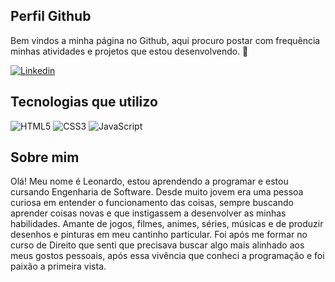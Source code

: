 ## Perfil Github
Bem vindos a minha página no Github, aqui procuro postar com frequência minhas atividades e projetos que estou desenvolvendo. 👋

[![Linkedin](https://img.shields.io/badge/LinkedIn-0077B5?style=for-the-badge&logo=linkedin&logoColor=white)](https://www.linkedin.com/in/devleocunha)

## Tecnologias que utilizo

![HTML5](https://img.shields.io/badge/HTML5-E34F26?style=for-the-badge&logo=html5&logoColor=white)
![CSS3](https://img.shields.io/badge/CSS3-1572B6?style=for-the-badge&logo=css3&logoColor=white)
![JavaScript](https://img.shields.io/badge/JavaScript-323330?style=for-the-badge&logo=javascript&logoColor=F7DF1E)

## Sobre mim

Olá! Meu nome é Leonardo, estou aprendendo a programar e estou cursando Engenharia de Software. Desde muito jovem era uma pessoa curiosa em entender o funcionamento das coisas, sempre buscando aprender coisas novas e que instigassem a desenvolver as minhas habilidades. Amante de jogos, filmes, animes, séries, músicas e de produzir desenhos e pinturas em meu cantinho particular. Foi após me formar no curso de Direito que senti que precisava buscar algo mais alinhado aos meus gostos pessoais, após essa vivência que conheci a programação e foi paixão a primeira vista. 



